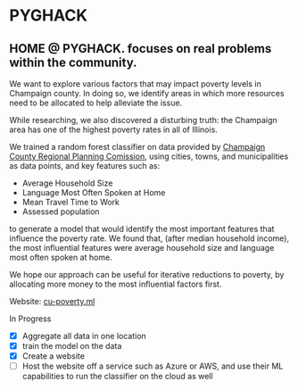 # PYGHACK

## **HOME @ PYGHACK.** focuses on real problems within the community.


We want to explore various factors that may impact poverty levels in Champaign county. In doing so, we identify areas in which more resources need to be allocated to help alleviate the issue.

While researching, we also discovered a disturbing truth:
the Champaign area has one of the highest poverty rates in all of Illinois.

We trained a random forest classifier on data provided by [Champaign County Regional Planning Comission](https://ccrpc.org/data/?category_name=planning), using cities, towns, and municipalities as data points, and key features such as:
- Average Household Size
- Language Most Often Spoken at Home
- Mean Travel Time to Work
- Assessed population

to generate a model that would identify the most important features that influence the poverty rate. We found that, (after median household income), the most influential features were average household size and language most often spoken at home.

We hope our approach can be useful for iterative reductions to poverty, by allocating more money to the most influential factors first.

Website: [cu-poverty.ml](cu-poverty.ml)

In Progress
- [x] Aggregate all data in one location
- [x] train the model on the data
- [x] Create a website
- [ ] Host the website off a service such as Azure or AWS, and use their ML capabilities to run the classifier on the cloud as well
